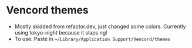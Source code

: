 # Vencord themes
* Mostly skidded from refactor.dev, just changed some colors. Currently using tokyo-night because it slaps ngl
* To use: Paste in `~/Library/Application Support/Vencord/themes`